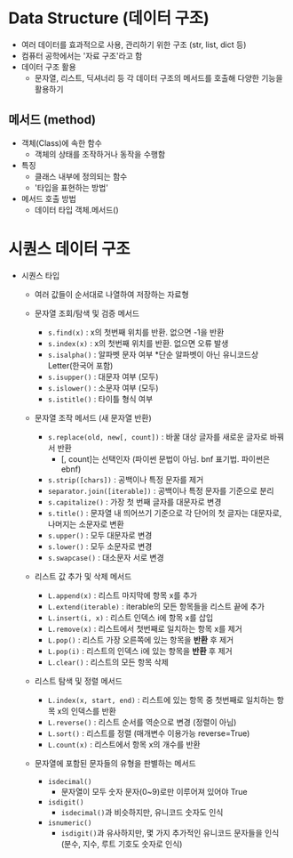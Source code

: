 # Data Structure (데이터 구조)
- 여러 데이터를 효과적으로 사용, 관리하기 위한 구조 (str, list, dict 등)
- 컴퓨터 공학에서는 '자료 구조'라고 함
- 데이터 구조 활용
    - 문자열, 리스트, 딕셔너리 등 각 데이터 구조의 메서드를 호출해 다양한 기능을 활용하기

## 메서드 (method)
- 객체(Class)에 속한 함수
    - 객체의 상태를 조작하거나 동작을 수행함
- 특징
    - 클래스 내부에 정의되는 함수
    - '타입을 표현하는 방법'
- 메서드 호출 방법
    - 데이터 타입 객체.메서드()

# 시퀀스 데이터 구조
- 시퀀스 타입
    - 여러 값들이 순서대로 나열하여 저장하는 자료형
    - 문자열 조회/탐색 및 검증 메서드
        - `s.find(x)` : x의 첫번째 위치를 반환. 없으면 -1을 반환
        - `s.index(x)` : x의 첫번째 위치를 반환. 없으면 오류 발생
        - `s.isalpha()` : 알파벳 문자 여부 *단순 알파벳이 아닌 유니코드상 Letter(한국어 포함)
        - `s.isupper()` : 대문자 여부 (모두)
        - `s.islower()` : 소문자 여부 (모두)
        - `s.istitle()` : 타이틀 형식 여부

    - 문자열 조작 메서드 (새 문자열 반환)
        - `s.replace(old, new[, count])` : 바꿀 대상 글자를 새로운 글자로 바꿔서 반환
            - [, count]는 선택인자 (파이썬 문법이 아님. bnf 표기법. 파이썬은 ebnf)
        - `s.strip([chars])` : 공백이나 특정 문자를 제거
        - `separator.join([iterable])` : 공백이나 특정 문자를 기준으로 분리
        - `s.capitalize()` : 가장 첫 번째 글자를 대문자로 변경
        - `s.title()` : 문자열 내 띄어쓰기 기준으로 각 단어의 첫 글자는 대문자로, 나머지는 소문자로 변환
        - `s.upper()` : 모두 대문자로 변경
        - `s.lower()` : 모두 소문자로 변경
        - `s.swapcase()` : 대소문자 서로 변경

    - 리스트 값 추가 및 삭제 메서드
        - `L.append(x)` : 리스트 마지막에 항목 x를 추가
        - `L.extend(iterable)` : iterable의 모든 항목들을 리스트 끝에 추가
        - `L.insert(i, x)` : 리스트 인덱스 i에 항목 x를 삽입
        - `L.remove(x)` : 리스트에서 첫번째로 일치하는 항목 x를 제거
        - `L.pop()` : 리스트 가장 오른쪽에 있는 항목을 **반환** 후 제거
        - `L.pop(i)` : 리스트의 인덱스 i에 있는 항목을 **반환** 후 제거
        - `L.clear()` : 리스트의 모든 항목 삭제

    - 리스트 탐색 및 정렬 메서드
        - `L.index(x, start, end)` : 리스트에 있는 항목 중 첫번째로 일치하는 항목 x의 인덱스를 반환
        - `L.reverse()` : 리스트 순서를 역순으로 변경 (정렬이 아님)
        - `L.sort()` : 리스트를 정렬 (매개변수 이용가능 reverse=True)
        - `L.count(x)` : 리스트에서 항목 x의 개수를 반환

    - 문자열에 포함된 문자들의 유형을 판별하는 메서드
        - `isdecimal()`
            - 문자열이 모두 숫자 문자(0~9)로만 이루어져 있어야 True
        - `isdigit()`
            - `isdecimal()`과 비슷하지만, 유니코드 숫자도 인식
        - `isnumeric()`
            - `isdigit()`과 유사하지만, 몇 가지 추가적인 유니코드 문자들을 인식 (분수, 지수, 루트 기호도 숫자로 인식)